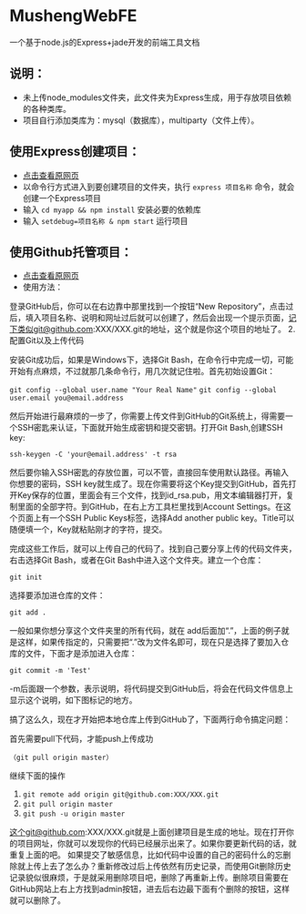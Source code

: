 # MushengWebFE
一个基于node.js的Express+jade开发的前端工具文档

## 说明：
* 未上传node_modules文件夹，此文件夹为Express生成，用于存放项目依赖的各种类库。
* 项目自行添加类库为：mysql（数据库），multiparty（文件上传）。

## 使用Express创建项目：
  * [点击查看原网页](http://www.cnblogs.com/Darren_code/p/express4.html "创建Express项目")
  * 以命令行方式进入到要创建项目的文件夹，执行 `express 项目名称` 命令，就会创建一个Express项目
  * 输入 `cd myapp && npm install` 安装必要的依赖库
  * 输入 `setdebug=项目名称 & npm start` 运行项目

## 使用Github托管项目：
  * [点击查看原网页](http://hellokugo.blog.51cto.com/9827529/1615715 "使用Github托管项目")
  * 使用方法： 


登录GitHub后，你可以在右边靠中那里找到一个按钮“New Repository”，点击过后，填入项目名称、说明和网址过后就可以创建了，然后会出现一个提示页面，记下类似git@github.com:XXX/XXX.git的地址，这个就是你这个项目的地址了。
2.配置Git以及上传代码

安装Git成功后，如果是Windows下，选择Git Bash，在命令行中完成一切，可能开始有点麻烦，不过就那几条命令行，用几次就记住啦。首先初始设置Git：

`git config --global user.name "Your Real Name"`
`git config --global user.email you@email.address`
 
然后开始进行最麻烦的一步了，你需要上传文件到GitHub的Git系统上，得需要一个SSH密匙来认证，下面就开始生成密钥和提交密钥。打开Git Bash,创建SSH key:

`ssh-keygen -C 'your@email.address' -t rsa`
 
然后要你输入SSH密匙的存放位置，可以不管，直接回车使用默认路径。再输入你想要的密码，SSH key就生成了。现在你需要将这个Key提交到GitHub，首先打开Key保存的位置，里面会有三个文件，找到id_rsa.pub，用文本编辑器打开，复制里面的全部字符。到GitHub，在右上方工具栏里找到Account Settings。在这个页面上有一个SSH Public Keys标签，选择Add another public key。Title可以随便填一个，Key就粘贴刚才的字符，提交。

完成这些工作后，就可以上传自己的代码了。找到自己要分享上传的代码文件夹，右击选择Git Bash，或者在Git Bash中进入这个文件夹。建立一个仓库：

`git init`
 
选择要添加进仓库的文件：

`git add .`
 
一般如果你想分享这个文件夹里的所有代码，就在 add后面加“.”，上面的例子就是这样，如果传指定的，只需要把“.”改为文件名即可，现在只是选择了要加入仓库的文件，下面才是添加进入仓库：

`git commit -m 'Test'`
 
-m后面跟一个参数，表示说明，将代码提交到GitHub后，将会在代码文件信息上显示这个说明，如下图标记的地方。

搞了这么久，现在才开始把本地仓库上传到GitHub了，下面两行命令搞定问题：

首先需要pull下代码，才能push上传成功

`（git pull origin master）`

继续下面的操作

1. `git remote add origin git@github.com:XXX/XXX.git`
2. `git pull origin master`
3. `git push -u origin master`
 
这个git@github.com:XXX/XXX.git就是上面创建项目是生成的地址。现在打开你的项目网址，你就可以发现你的代码已经展示出来了。如果你要更新代码的话，就重复上面的吧。
如果提交了敏感信息，比如代码中设置的自己的密码什么的忘删除就上传上去了怎么办？重新修改过后上传依然有历史记录，而使用Git删除历史记录貌似很麻烦，于是就采用删除项目吧，删除了再重新上传。删除项目需要在GitHub网站上右上方找到admin按钮，进去后右边最下面有个删除的按钮，这样就可以删除了。
